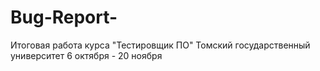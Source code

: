 # Bug-Report-
Итоговая работа курса "Тестировщик ПО"
Томский государственный университет
6 октября - 20 ноября
